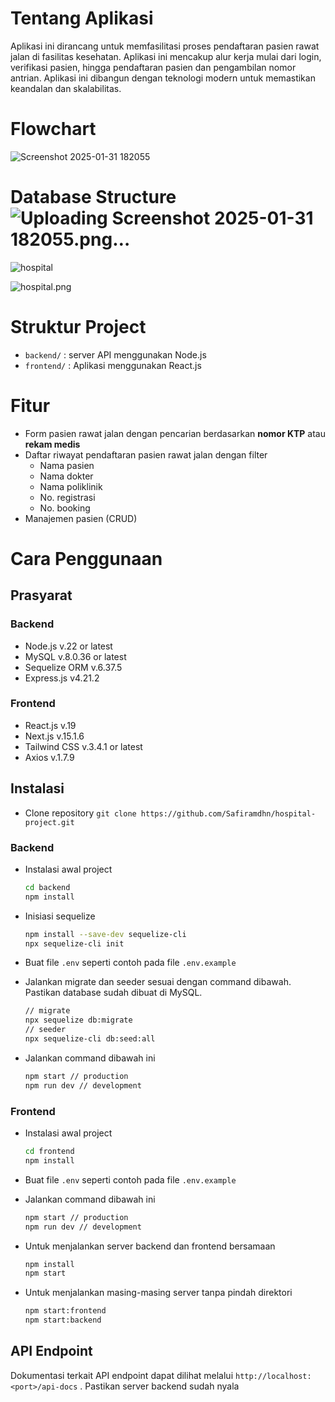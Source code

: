 # Tentang Aplikasi

Aplikasi ini dirancang untuk memfasilitasi proses pendaftaran pasien rawat jalan di fasilitas kesehatan. Aplikasi ini mencakup alur kerja mulai dari login, verifikasi pasien, hingga pendaftaran pasien dan pengambilan nomor antrian. Aplikasi ini dibangun dengan teknologi modern untuk memastikan keandalan dan skalabilitas.

# Flowchart
![Screenshot 2025-01-31 182055](https://github.com/user-attachments/assets/c01d6013-d752-4ffb-9ff0-8461f2e2f51b)

# Database Structure![Uploading Screenshot 2025-01-31 182055.png…]()
![hospital](https://github.com/user-attachments/assets/e8e1fa72-7028-402d-8aff-98c18c090957)

![hospital.png](attachment:631ff224-364a-498d-b2a1-c1ddc4ae7e88:hospital.png)

# Struktur Project

- `backend/` : server API menggunakan Node.js
- `frontend/` : Aplikasi menggunakan React.js

# Fitur

- Form pasien rawat jalan dengan pencarian berdasarkan **nomor KTP** atau **rekam medis**
- Daftar riwayat pendaftaran pasien rawat jalan dengan filter
    - Nama pasien
    - Nama dokter
    - Nama poliklinik
    - No. registrasi
    - No. booking
- Manajemen pasien (CRUD)

# Cara Penggunaan

## Prasyarat

### Backend

- Node.js v.22 or latest
- MySQL v.8.0.36 or latest
- Sequelize ORM v.6.37.5
- Express.js v4.21.2

### Frontend

- React.js v.19
- Next.js v.15.1.6
- Tailwind CSS v.3.4.1 or latest
- Axios v.1.7.9

## Instalasi

- Clone repository
`git clone https://github.com/Safiramdhn/hospital-project.git`

### Backend

- Instalasi awal project
    
    ```bash
    cd backend
    npm install
    ```
    
- Inisiasi sequelize
    
    ```bash
    npm install --save-dev sequelize-cli
    npx sequelize-cli init
    
    ```
    
- Buat file `.env`  seperti contoh pada file `.env.example`
- Jalankan migrate dan seeder sesuai dengan command dibawah. Pastikan database sudah dibuat di MySQL.
    
    ```bash
    // migrate
    npx sequelize db:migrate
    // seeder
    npx sequelize-cli db:seed:all
    ```
    
- Jalankan command dibawah ini
    
    ```bash
    npm start // production
    npm run dev // development
    ```
    

### Frontend

- Instalasi awal project
    
    ```bash
    cd frontend
    npm install
    ```
    
- Buat file `.env`  seperti contoh pada file `.env.example`
- Jalankan command dibawah ini
    
    ```bash
    npm start // production
    npm run dev // development
    ```
    
- Untuk menjalankan server backend dan frontend bersamaan
    
    ```bash
    npm install
    npm start
    ```
    
- Untuk menjalankan masing-masing server tanpa pindah direktori
    
    ```bash
    npm start:frontend
    npm start:backend
    ```
    

## API Endpoint

Dokumentasi terkait API endpoint dapat dilihat melalui `http://localhost:<port>/api-docs` . Pastikan server backend sudah nyala
